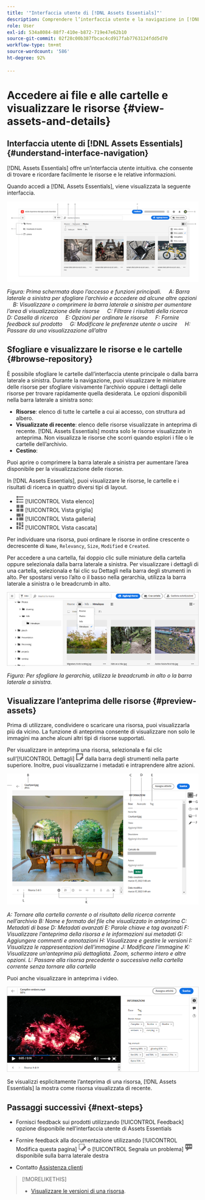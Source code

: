 ```yaml
---
title: '"Interfaccia utente di [!DNL Assets Essentials]"'
description: Comprendere l’interfaccia utente e la navigazione in [!DNL Assets Essentials].
role: User
exl-id: 534a8084-88f7-410e-b872-719e47e62b10
source-git-commit: 02f28c00b387fbcac4cd917fab7763124fdd5d70
workflow-type: tm+mt
source-wordcount: '586'
ht-degree: 92%

---
```


# Accedere ai file e alle cartelle e visualizzare le risorse {#view-assets-and-details}

<!-- TBD: Give screenshots of all views with many assets. Zoom out to showcase how the thumbnails/tiles flow on the UI in different views. -->

<!-- TBD: The options in left sidebar may change. Shared with me and Shared by me are missing for now. Update this section as UI is updated. -->

## Interfaccia utente di [!DNL Assets Essentials] {#understand-interface-navigation}

[!DNL Assets Essentials] offre un’interfaccia utente intuitiva. che consente di trovare e ricordare facilmente le risorse e le relative informazioni.

Quando accedi a [!DNL Assets Essentials], viene visualizzata la seguente interfaccia.

<!-- TBD: Update this screenshot. Remove top bar. Remove 2 labels from top bar. -->

![[!DNL Assets Essentials] - Interfaccia utente](assets/essentials-interface1.png)

*Figura: Prima schermata dopo l’accesso e funzioni principali.*
    *A: Barra laterale a sinistra per sfogliare l’archivio e accedere ad alcune altre opzioni*
    *B: Visualizzare o comprimere la barra laterale a sinistra per aumentare l’area di visualizzazione delle risorse*
    *C: Filtrare i risultati della ricerca*
    *D: Casella di ricerca*
    *E: Opzioni per ordinare le risorse*
    *F: Fornire feedback sul prodotto*
    *G: Modificare le preferenze utente o uscire*
    *H: Passare da una visualizzazione all’altra*

<!-- TBD: Need an embedded video here with narration. It has to be hosted on MPC to be embeddable. -->

## Sfogliare e visualizzare le risorse e le cartelle {#browse-repository}

È possibile sfogliare le cartelle dall’interfaccia utente principale o dalla barra laterale a sinistra. Durante la navigazione, puoi visualizzare le miniature delle risorse per sfogliare visivamente l’archivio oppure i dettagli delle risorse per trovare rapidamente quella desiderata. Le opzioni disponibili nella barra laterale a sinistra sono:

* **Risorse**: elenco di tutte le cartelle a cui ai accesso, con struttura ad albero.
* **Visualizzate di recente**: elenco delle risorse visualizzate in anteprima di recente. [!DNL Assets Essentials] mostra solo le risorse visualizzate in anteprima. Non visualizza le risorse che scorri quando esplori i file o le cartelle dell’archivio.
* **Cestino**:

<!-- TBD: Not sure if we want to publish these right now. CC Libs are beta as per Greg.
* **Libraries**: Access to [!DNL Adobe Creative Cloud Team] (CCT) Libraries view. This view is visible only if the user is entitled to CCT Libraries.
-->

<!-- TBD: My Work Space shows task inbox and it is not visible on AEM Cloud Demos as of now. It is the source of truth server hence not documenting My Work Space option for now.
-->

Puoi aprire o comprimere la barra laterale a sinistra per aumentare l’area disponibile per la visualizzazione delle risorse.

In [!DNL Assets Essentials], puoi visualizzare le risorse, le cartelle e i risultati di ricerca in quattro diversi tipi di layout.

* ![icona della vista elenco](assets/do-not-localize/list-view.png) [!UICONTROL Vista elenco]
* ![icona della vista griglia](assets/do-not-localize/grid-view.png) [!UICONTROL Vista griglia]
* ![icona della vista galleria](assets/do-not-localize/gallery-view.png) [!UICONTROL Vista galleria]
* ![icona della vista cascata](assets/do-not-localize/waterfall-view.png) [!UICONTROL Vista cascata]

Per individuare una risorsa, puoi ordinare le risorse in ordine crescente o decrescente di `Name`, `Relevancy`, `Size`, `Modified` e `Created`.

Per accedere a una cartella, fai doppio clic sulle miniature della cartella oppure selezionala dalla barra laterale a sinistra. Per visualizzare i dettagli di una cartella, selezionala e fai clic su Dettagli nella barra degli strumenti in alto. Per spostarsi verso l’alto o il basso nella gerarchia, utilizza la barra laterale a sinistra o le breadcrumb in alto.

![Sfogliare le cartelle](assets/browsing-folders.png)

*Figura: Per sfogliare la gerarchia, utilizza le breadcrumb in alto o la barra laterale a sinistra.*

## Visualizzare l’anteprima delle risorse {#preview-assets}

Prima di utilizzare, condividere o scaricare una risorsa, puoi visualizzarla più da vicino. La funzione di anteprima consente di visualizzare non solo le immagini ma anche alcuni altri tipi di risorse supportati.

Per visualizzare in anteprima una risorsa, selezionala e fai clic sull’[!UICONTROL Dettagli] ![icona dei dettagli](assets/do-not-localize/edit-in-icon.png) dalla barra degli strumenti nella parte superiore. Inoltre, puoi visualizzarne i metadati e intraprendere altre azioni.

![Visualizzare l’anteprima di una risorsa](assets/preview-asset.png)

*A: Tornare alla cartella corrente o al risultato della ricerca corrente nell’archivio*
*B: Nome e formato del file che visualizzato in anteprima*
*C: Metadati di base*
*D: Metadati avanzati*
*E: Parole chiave e tag avanzati*
*F: Visualizzare l’anteprima della risorsa e le informazioni sui metadati*
*G: Aggiungere commenti e annotazioni*
*H: Visualizzare e gestire le versioni*
*I: Visualizza le rappresentazioni dell’immagine*
*J: Modificare l’immagine*
*K: Visualizzare un’anteprima più dettagliata. Zoom, schermo intero e altre opzioni.*
*L: Passare alla risorsa precedente o successiva nella cartella corrente senza tornare alla cartella*

Puoi anche visualizzare in anteprima i video.

![Anteprima video](/help/assets/preview-video.png)

Se visualizzi esplicitamente l’anteprima di una risorsa, [!DNL Assets Essentials] la mostra come risorsa visualizzata di recente.

<!-- TBD: Describe the options.

Explicitly previewed assets are displayed as recently viewed assets. Give screenshot of this.
Other use cases after previewing.
-->

## Passaggi successivi {#next-steps}

* Fornisci feedback sui prodotti utilizzando [!UICONTROL Feedback] opzione disponibile nell’interfaccia utente di Assets Essentials

* Fornire feedback alla documentazione utilizzando [!UICONTROL Modifica questa pagina] ![modificare la pagina](assets/do-not-localize/edit-page.png) o [!UICONTROL Segnala un problema] ![creare un problema GitHub](assets/do-not-localize/github-issue.png) disponibile sulla barra laterale destra

* Contatto [Assistenza clienti](https://experienceleague.adobe.com/?support-solution=General#support)

>[!MORELIKETHIS]
>
>* [Visualizzare le versioni di una risorsa](/help/manage-organize.md#view-versions).


